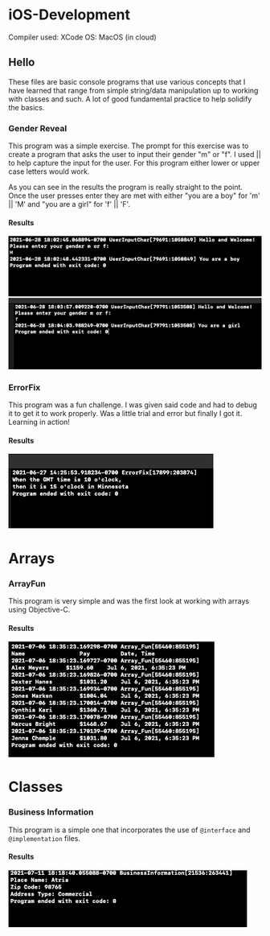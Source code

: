 # iOS-Development

Compiler used: XCode
OS: MacOS (in cloud)

## Hello

These files are basic console programs that use various concepts that I have learned that range from simple string/data manipulation up to working with classes and such. A lot of good fundamental practice to help solidify the basics. 


### Gender Reveal

This program was a simple exercise. The prompt for this exercise was to create a program that asks the user to input their gender "m" or "f". I used || to help capture the input for the user. For this program either lower or upper case letters would work. 

As you can see in the results the program is really straight to the point. Once the user presses enter they are met with either "you are a boy" for 'm' || 'M' and "you are a girl" for  'f' || 'F'. 

#### Results

![boy](https://github.com/aquaman48/iOS-Development/blob/main/Screenshots/Obj-C_Console/GenderReveal/GenderReveal_Boy.PNG) ![girl](https://github.com/aquaman48/iOS-Development/blob/main/Screenshots/Obj-C_Console/GenderReveal/GenderReveal_Girl.PNG)

### ErrorFix

This program was a fun challenge. I was given said code and had to debug it to get it to work properly. Was a little trial and error but finally I got it. Learning in action!

#### Results

![ErrorFix](https://github.com/aquaman48/iOS-Development/blob/main/Screenshots/Obj-C_Console/ErrorFix/ErrorFix.PNG)

# Arrays

### ArrayFun
This program is very simple and was the first look at working with arrays using Objective-C. 

#### Results

![Arrays](https://github.com/aquaman48/iOS-Development/blob/main/Screenshots/Obj-C_Console/ArrayFun/Array_Dictionary_Fun.PNG)

# Classes

### Business Information

This program is a simple one that incorporates the use of `@interface` and `@implementation` files.

#### Results

![BusinessInfo](https://github.com/aquaman48/iOS-Development/blob/main/Screenshots/Obj-C_Console/BusinessInformation/BusinessInformation.PNG)

